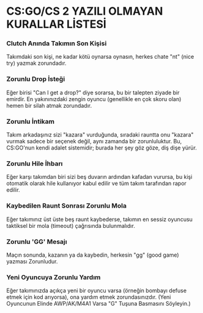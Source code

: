 # CS:GO/CS 2 YAZILI OLMAYAN KURALLAR LİSTESİ


### Clutch Anında Takımın Son Kişisi

Takımdaki son kişi, ne kadar kötü oynarsa oynasın, herkes chate "nt" (nice try) yazmak zorundadır.


### Zorunlu Drop İsteği

Eğer birisi "Can I get a drop?" diye sorarsa, bu bir talepten ziyade bir emirdir. En yakınınızdaki zengin oyuncu (genellikle en çok skoru olan) hemen bir silah atmak zorundadır.



### Zorunlu İntikam

Takım arkadaşınız sizi "kazara" vurduğunda, sıradaki rauntta onu "kazara" vurmak sadece bir seçenek değil, aynı zamanda bir zorunluluktur. Bu, CS:GO'nun kendi adalet sistemidir; burada her şey göz göze, diş dişe yürür.


### Zorunlu Hile İhbarı

Eğer karşı takımdan biri sizi beş duvarın ardından kafadan vurursa, bu kişi otomatik olarak hile kullanıyor kabul edilir ve tüm takım tarafından rapor edilir.


### Kaybedilen Raunt Sonrası Zorunlu Mola

Eğer takımınız üst üste beş raunt kaybederse, takımın en sessiz oyuncusu taktiksel bir mola (timeout) çağrısında bulunmalıdır.


### Zorunlu 'GG' Mesajı

Maçın sonunda, kazanın ya da kaybedin, herkesin "gg" (good game) yazması Zorunludur.


### Yeni Oyuncuya Zorunlu Yardım

Eğer takımınızda açıkça yeni bir oyuncu varsa (örneğin bombayı defuse etmek için kod arıyorsa), ona yardım etmek zorundasınızdır.
(Yeni Oyuncunun Elinde AWP/AK/M4A1 Varsa "G" Tuşuna Basmasını Söyleyin.)


